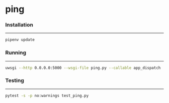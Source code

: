 # ping

### Installation
------
```sh
pipenv update
```

### Running
------
```sh
uwsgi --http 0.0.0.0:5000 --wsgi-file ping.py --callable app_dispatch
```

### Testing
------
```sh
pytest -s -p no:warnings test_ping.py
```
